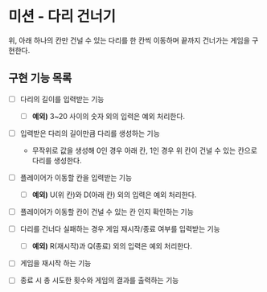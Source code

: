 # 미션 - 다리 건너기
위, 아래 하나의 칸만 건널 수 있는 다리를 한 칸씩 이동하며 끝까지 건너가는 게임을 구현한다.

## 구현 기능 목록

- [ ] 다리의 길이를 입력받는 기능
  - [ ] **예외)** 3~20 사이의 숫자 외의 입력은 예외 처리한다.

- [ ] 입력받은 다리의 길이만큼 다리를 생성하는 기능
  - 무작위로 값을 생성해 0인 경우 아래 칸, 1인 경우 위 칸이 건널 수 있는 칸으로 다리를 생성한다.

- [ ] 플레이어가 이동할 칸을 입력받는 기능
  - [ ] **예외)** U(위 칸)와 D(아래 칸) 외의 입력은 예외 처리한다.

- [ ] 플레이어가 이동할 칸이 건널 수 있는 칸 인지 확인하는 기능

- [ ] 다리를 건너다 실패하는 경우 게임 재시작/종료 여부를 입력받는 기능 
  - [ ] **예외)** R(재시작)과 Q(종료) 외의 입력은 예외 처리한다.
  
- [ ] 게임을 재시작 하는 기능

- [ ] 종료 시 총 시도한 횟수와 게임의 결과를 출력하는 기능